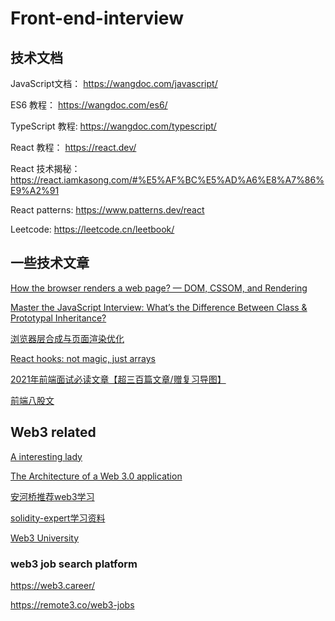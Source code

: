 # Front-end-interview

## 技术文档

JavaScript文档： https://wangdoc.com/javascript/

ES6 教程： https://wangdoc.com/es6/

TypeScript 教程:  https://wangdoc.com/typescript/

React 教程： https://react.dev/

React 技术揭秘： https://react.iamkasong.com/#%E5%AF%BC%E5%AD%A6%E8%A7%86%E9%A2%91

React patterns: https://www.patterns.dev/react

Leetcode: https://leetcode.cn/leetbook/

## 一些技术文章

[How the browser renders a web page? — DOM, CSSOM, and Rendering](how-the-browser-renders-a-web-page-dom-cssom-and-rendering-df10531c9969)

[Master the JavaScript Interview: What’s the Difference Between Class & Prototypal Inheritance?](https://medium.com/javascript-scene/master-the-javascript-interview-what-s-the-difference-between-class-prototypal-inheritance-e4cd0a7562e9)

[浏览器层合成与页面渲染优化](https://juejin.cn/post/6844903966573068301)

[React hooks: not magic, just arrays](https://medium.com/@ryardley/react-hooks-not-magic-just-arrays-cd4f1857236e)

[2021年前端面试必读文章【超三百篇文章/赠复习导图】](https://juejin.cn/post/6844904116339261447)

[前端八股文](https://juejin.cn/post/7016593221815910408)

## Web3 related

[A interesting lady](https://www.preethikasireddy.com/categories/blockchain)

[The Architecture of a Web 3.0 application](https://www.preethikasireddy.com/post/the-architecture-of-a-web-3-0-application)

[安河桥推荐web3学习](https://www.preethikasireddy.com/categories/blockchain)

[solidity-expert学习资料](https://dukedaily.github.io/solidity-expert/cn/00_blockchain%E5%9F%BA%E7%A1%80/)

[Web3 University](https://www.web3.university/)

### web3 job search platform

https://web3.career/

https://remote3.co/web3-jobs
